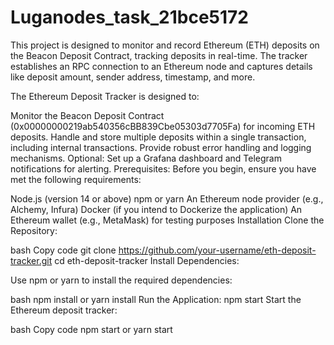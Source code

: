 # Luganodes_task_21bce5172
This project is designed to monitor and record Ethereum (ETH) deposits on the Beacon Deposit Contract, tracking deposits in real-time. The tracker establishes an RPC connection to an Ethereum node and captures details like deposit amount, sender address, timestamp, and more.


The Ethereum Deposit Tracker is designed to:

Monitor the Beacon Deposit Contract (0x00000000219ab540356cBB839Cbe05303d7705Fa) for incoming ETH deposits.
Handle and store multiple deposits within a single transaction, including internal transactions.
Provide robust error handling and logging mechanisms.
Optional: Set up a Grafana dashboard and Telegram notifications for alerting.
Prerequisites:
Before you begin, ensure you have met the following requirements:

Node.js (version 14 or above)
npm or yarn
An Ethereum node provider (e.g., Alchemy, Infura)
Docker (if you intend to Dockerize the application)
An Ethereum wallet (e.g., MetaMask) for testing purposes
Installation
Clone the Repository:

bash
Copy code
git clone https://github.com/your-username/eth-deposit-tracker.git
cd eth-deposit-tracker
Install Dependencies:

Use npm or yarn to install the required dependencies:

bash
npm install
 or
yarn install
Run the Application:
npm start
Start the Ethereum deposit tracker:

bash
Copy code
npm start
 or
yarn start
